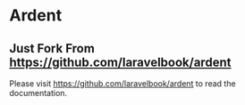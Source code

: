 Ardent
======

## Just Fork From https://github.com/laravelbook/ardent

Please visit https://github.com/laravelbook/ardent to read the documentation.